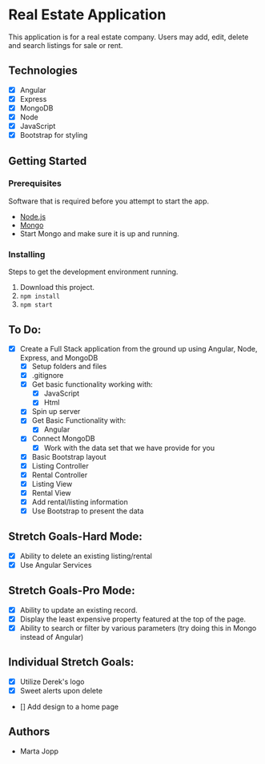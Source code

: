 # Real Estate Application

This application is for a real estate company.  Users may add, edit, delete and search listings for sale or rent. 

## Technologies 

- [x] Angular
- [x] Express
- [x] MongoDB
- [x] Node
- [x] JavaScript
- [x] Bootstrap for styling

## Getting Started

### Prerequisites

Software that is required before you attempt to start the app.

- [Node.js](https://nodejs.org/en/)
- [Mongo](https://www.mongodb.com/download-center?jmp=tutorials&_ga=2.157987642.1691954874.1515639811-1798030591.1515639811#enterprise)
- Start Mongo and make sure it is up and running.

### Installing

Steps to get the development environment running.

1. Download this project.
2. `npm install`
3. `npm start`

## To Do:

- [x] Create a Full Stack application from the ground up using Angular, Node,      Express, and MongoDB
    - [X] Setup folders and files
    - [x] .gitignore
    - [x] Get basic functionality working with:
        - [x] JavaScript
        - [x] Html
    - [x] Spin up server
    - [x] Get Basic Functionality with:
        - [x] Angular
    - [x] Connect MongoDB
        - [x] Work with the data set that we have provide for you
    - [x] Basic Bootstrap layout
    - [x] Listing Controller
    - [x] Rental Controller
    - [x] Listing View
    - [x] Rental View
    - [x] Add rental/listing information
    - [x] Use Bootstrap to present the data

## Stretch Goals-Hard Mode:

- [x] Ability to delete an existing listing/rental
- [x] Use Angular Services

## Stretch Goals-Pro Mode:

- [x] Ability to update an existing record.
- [x] Display the least expensive property featured at the top of the page.
- [x] Ability to search or filter by various parameters (try doing this in Mongo instead of Angular)

## Individual Stretch Goals: 

- [x] Utilize Derek's logo
- [x] Sweet alerts upon delete
- [] Add design to a home page

## Authors

* Marta Jopp
